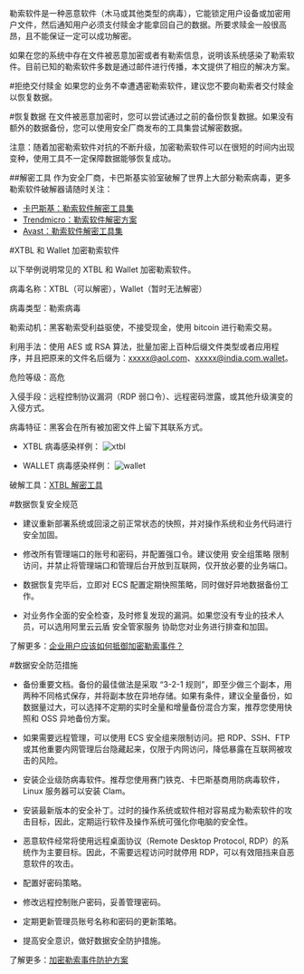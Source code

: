 勒索软件是一种恶意软件（木马或其他类型的病毒），它能锁定用户设备或加密用户文件，然后通知用户必须支付赎金才能拿回自己的数据。所要求赎金一般很高昂，且不能保证一定可以成功解密。

如果在您的系统中存在文件被恶意加密或者有勒索信息，说明该系统感染了勒索软件。目前已知的勒索软件多数是通过邮件进行传播，本文提供了相应的解决方案。

#拒绝交付赎金
如果您的业务不幸遭遇密勒索软件，建议您不要向勒索者交付赎金以恢复数据。

#恢复数据
在文件被恶意加密时，您可以尝试通过之前的备份恢复数据。如果没有额外的数据备份，您可以使用安全厂商发布的工具集尝试解密数据。

注意：随着加密勒索软件对抗的不断升级，加密勒索软件可以在很短的时间内出现变种，使用工具不一定保障数据能够恢复成功。

##解密工具
作为安全厂商，卡巴斯基实验室破解了世界上大部分勒索病毒，更多勒索软件破解器请随时关注：

- [卡巴斯基：勒索软件解密工具集](https://noransom.kaspersky.com/?spm=5176.7750358.2.3.EqcOGT)
- [Trendmicro：勒索软件解密方案](https://esupport.trendmicro.com/solution/zh-cn/1115118.aspx?spm=5176.7750358.2.4.EqcOGT)
- [Avast：勒索软件解密工具集](https://www.avast.com/zh-cn/ransomware-decryption-tools?spm=5176.7750358.2.5.EqcOGT)

#XTBL 和 Wallet 加密勒索软件

以下举例说明常见的 XTBL 和 Wallet 加密勒索软件。

病毒名称：XTBL（可以解密），Wallet（暂时无法解密）

病毒类型：勒索病毒

勒索动机：黑客勒索受利益驱使，不接受现金，使用 bitcoin 进行勒索交易。

利用手法：使用 AES 或 RSA 算法，批量加密上百种后缀文件类型或者应用程序，并且把原来的文件名后缀为：xxxxx@aol.com、xxxxx@india.com.wallet。

危险等级：高危

入侵手段：远程控制协议漏洞（RDP 弱口令）、远程密码泄露，或其他升级演变的入侵方式。

病毒特征：黑客会在所有被加密文件上留下其联系方式。

- XTBL 病毒感染样例：
![xtbl](http://docs-aliyun.cn-hangzhou.oss.aliyun-inc.com/assets/pic/50358/cn_zh/1511939246111/xtbl.png)

- WALLET 病毒感染样例：
![wallet](http://docs-aliyun.cn-hangzhou.oss.aliyun-inc.com/assets/pic/50358/cn_zh/1511939268083/wallet.png)

破解工具：[XTBL 解密工具](http://docs-aliyun.cn-hangzhou.oss.aliyun-inc.com/assets/attach/50358/cn_zh/1486603044707/rannohdecryptor.zip?spm=5176.7750358.2.6.EqcOGT&file=rannohdecryptor.zip)

#数据恢复安全规范
- 建议重新部署系统或回滚之前正常状态的快照，并对操作系统和业务代码进行安全加固。

- 修改所有管理端口的账号和密码，并配置强口令。建议使用 安全组策略 限制访问，并禁止将管理端口和管理后台开放到互联网，仅开放必要的业务端口。

- 数据恢复完毕后，立即对 ECS 配置定期快照策略，同时做好异地数据备份工作。

- 对业务作全面的安全检查，及时修复发现的漏洞。如果您没有专业的技术人员，可以选用阿里云云盾 安全管家服务 协助您对业务进行排查和加固。

了解更多：[企业用户应该如何抵御加密勒索事件？](https://bbs.aliyun.com/read/304556.html?spm=5176.7750358.2.9.EqcOGT)

#数据安全防范措施
- 备份重要文档。备份的最佳做法是采取 “3-2-1 规则”，即至少做三个副本，用两种不同格式保存，并将副本放在异地存储。如果有条件，建议全量备份，如数据量过大，可以选择不定期的实时全量和增量备份混合方案，推荐您使用快照和 OSS 异地备份方案。

- 如果需要远程管理，可以使用 ECS 安全组来限制访问。把 RDP、SSH、FTP 或其他重要内网管理后台隐藏起来，仅限于内网访问，降低暴露在互联网被攻击的风险。

- 安装企业级防病毒软件。推荐您使用赛门铁克、卡巴斯基商用防病毒软件，Linux 服务器可以安装 Clam。

- 安装最新版本的安全补丁。过时的操作系统或软件相对容易成为勒索软件的攻击目标，因此，定期运行软件及操作系统可强化你电脑的安全性。

- 恶意软件经常将使用远程桌面协议（Remote Desktop Protocol, RDP）的系统作为主要目标。因此，不需要远程访问时就停用 RDP，可以有效阻挡来自恶意软件的攻击。

 - 配置好密码策略。
 - 修改远程控制账户密码，妥善管理密码。
 - 定期更新管理员账号名称和密码的更新策略。

- 提高安全意识，做好数据安全防护措施。

了解更多：[加密勒索事件防护方案](https://help.aliyun.com/document_detail/48701.html?spm=5176.7750358.2.10.EqcOGT)